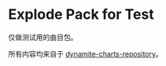# Explode Pack for Test

仅做测试用的曲目包。

所有内容均来自于 [dynamite-charts-repository](https://github.com/EDTA-gif/dynamite-charts-repository)。
